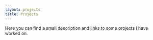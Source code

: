 ```yaml
---
layout: projects
title: Projects
---
```


Here you can find a small description and links to some projects I have worked on.





